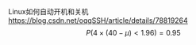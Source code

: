 Linux如何自动开机和关机 https://blog.csdn.net/oqqSSH/article/details/78819264
$$
P(4\times(40-\mu)<1.96)=0.95
$$